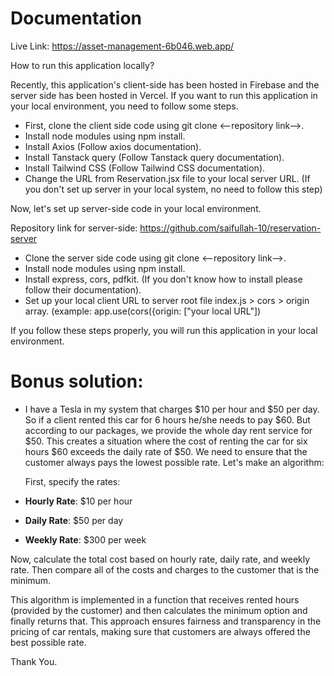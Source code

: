 # Documentation

Live Link: https://asset-management-6b046.web.app/

How to run this application locally?

Recently, this application's client-side has been hosted in Firebase and the server side has been hosted in Vercel. If you want to run this application in your local environment, you need to follow some steps.
- First, clone the client side code using git clone <--repository link-->.
- Install node modules using npm install.
- Install Axios (Follow axios documentation).
- Install Tanstack query (Follow Tanstack query documentation).
- Install Tailwind CSS (Follow Tailwind CSS documentation).
- Change the URL from Reservation.jsx file to your local server URL. (If you don't set up server in your local system, no need to follow this step)
  
Now, let's set up server-side code in your local environment.

 Repository link for server-side:  https://github.com/saifullah-10/reservation-server

 - Clone the server side code using git clone <--repository link-->.
 - Install node modules using npm install.
 - Install express, cors, pdfkit. (If you don't know how to install please follow their documentation).
 - Set up your local client URL to server root file index.js > cors > origin array. (example: app.use(cors({origin: ["your local URL"])  

If you follow these steps properly, you will  run this application in your local environment.

# Bonus solution:

- I have a Tesla in my system that charges $10 per hour and $50 per day. So if a client rented this car for 6 hours he/she needs to pay $60. But according to our packages, we provide the whole day rent service for $50. This creates a situation where the cost of renting the car for six hours $60 exceeds the daily rate of $50. We need to ensure that the customer always pays the lowest possible rate. Let's make an algorithm:

  First, specify the rates:
 - **Hourly Rate**: $10 per hour
 - **Daily Rate**: $50 per day
 - **Weekly Rate**: $300 per week

Now, calculate the total cost based on hourly rate, daily rate, and weekly rate. Then compare all of the costs and charges to the customer that is the minimum. 

This algorithm is implemented in a function that receives rented hours (provided by the customer) and then calculates the minimum option and finally returns that. This approach ensures fairness and transparency in the pricing of  car rentals, making sure that customers are always offered the best possible rate.

Thank You.
